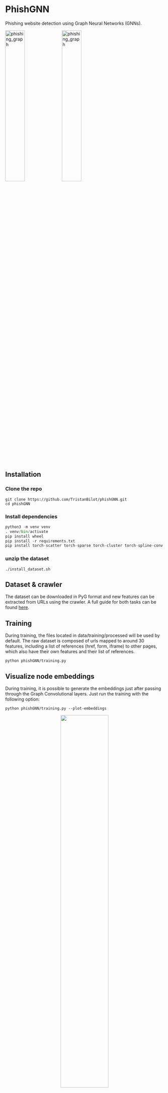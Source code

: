 # PhishGNN

Phishing website detection using Graph Neural Networks (GNNs).

<p float="left">
    <img width="35%" alt="phishing_graph" src="https://user-images.githubusercontent.com/40337775/165151501-0c0f37b0-c055-4085-b640-3a86e4c9a7d8.svg">
    <img width="35%" alt="phishing_graph" src="https://user-images.githubusercontent.com/40337775/165151748-4dca6de8-104f-4f1b-b03e-9054a1e399f4.svg">
</p>
    
## Installation

### Clone the repo

```
git clone https://github.com/TristanBilot/phishGNN.git
cd phishGNN
```

### Install dependencies

```python
python3 -m venv venv
. venv/bin/activate
pip install wheel
pip install -r requirements.txt
pip install torch-scatter torch-sparse torch-cluster torch-spline-conv torch-geometric -f https://data.pyg.org/whl/torch-1.12.0+cpu.html # for cpu
```

### unzip the dataset
```shell
./install_dataset.sh
```

## Dataset & crawler

The dataset can be downloaded in PyG format and new features can be extracted from URLs using the crawler.
A full guide for both tasks can be found <a href="https://tristanbilot.github.io/#/phishgnn">here</a>.

## Training

During training, the files located in data/training/processed will be used by default. The raw dataset is composed of urls mapped to around 30 features, including a list of references (href, form, iframe) to other pages, which also have their own features and their list of references.

```
python phishGNN/training.py
```

## Visualize node embeddings

During training, it is possible to generate the embeddings just after passing through the Graph Convolutional layers. Just run the training with the following option:

```
python phishGNN/training.py --plot-embeddings
```

<center>
    <img src="https://user-images.githubusercontent.com/40337775/160821779-8a6651c3-d4c0-4eca-bcd5-90910f35e766.png" width="55%"/>
</center>


<!-- <center>
<img src="embeddings.png" width="60%">
</center> -->

## Visualize the graphs
A tool has been developed in order to visualize graphically the internal structure of web pages from the dataset along with their characteristics such as the number of nodes/edges and whether the page is phishing or benign.

To visualize these data, first follow the instructions in the installation part, run the `visualization` script and open the file `visualization/visualization.html`.

```bash
python visualization.py
```

<center>
    <img width="75%" alt="Screenshot 2022-03-30 at 12 39 01" src="https://user-images.githubusercontent.com/40337775/160822019-712227d8-e000-4781-b55d-8b089409d53d.png">
</center>


## License
  <a href="https://opensource.org/licenses/MIT">MIT</a>
  
